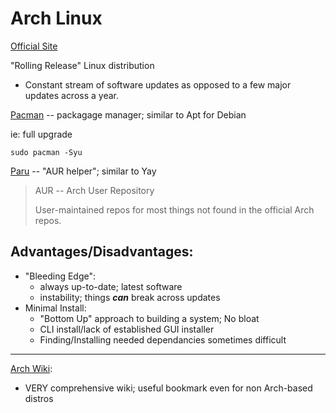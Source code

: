 # Arch Linux
[Official Site](https://archlinux.org/)

"Rolling Release" Linux distribution
- Constant stream of software updates as opposed to a few major updates across a year.

[Pacman](Pacman.md) -- packagage manager; similar to Apt for Debian 

ie: full upgrade
```
sudo pacman -Syu
```

[Paru](Paru.md) -- "AUR helper"; similar to Yay
>AUR -- Arch User Repository
>
>User-maintained repos for most things not found in the official Arch repos.

## Advantages/Disadvantages:
* "Bleeding Edge":
    + always up-to-date; latest software
    - instability; things ***can*** break across updates
* Minimal Install:
    + "Bottom Up" approach to building a system; No bloat
    - CLI install/lack of established GUI installer
    - Finding/Installing needed dependancies sometimes difficult

---
[Arch Wiki](https://wiki.archlinux.org/):
- VERY comprehensive wiki; useful bookmark even for non Arch-based distros
